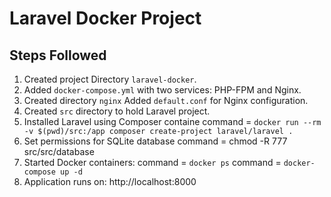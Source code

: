 # Laravel Docker Project

## Steps Followed

1. Created project Directory `laravel-docker`.
2. Added `docker-compose.yml` with two services: PHP-FPM and Nginx.
3. Created directory `nginx` Added `default.conf` for Nginx configuration.
4. Created `src` directory to hold Laravel project.
5. Installed Laravel using Composer containe
   command = `docker run --rm -v $(pwd)/src:/app composer create-project laravel/laravel .`
6. Set permissions for SQLite database
   command = chmod -R 777 src/src/database 
7. Started Docker containers:
   command =  `docker ps`
   command = `docker-compose up -d`
8. Application runs on: http://localhost:8000



